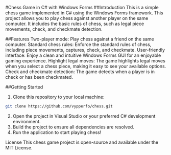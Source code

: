 #Chess Game in C# with Windows Forms
##Introduction
This is a simple chess game implemented in C# using the Windows Forms framework. This project allows you to play chess against another player on the same computer. It includes the basic rules of chess, such as legal piece movements, check, and checkmate detection.



##Features
Two-player mode: Play chess against a friend on the same computer.
Standard chess rules: Enforce the standard rules of chess, including piece movements, captures, check, and checkmate.
User-friendly interface: Enjoy a clean and intuitive Windows Forms GUI for an enjoyable gaming experience.
Highlight legal moves: The game highlights legal moves when you select a chess piece, making it easy to see your available options.
Check and checkmate detection: The game detects when a player is in check or has been checkmated.

##Getting Started
1. Clone this repository to your local machine:
```bash
git clone https://github.com/vypperfo/chess.git
```
2. Open the project in Visual Studio or your preferred C# development environment.
3. Build the project to ensure all dependencies are resolved.
4. Run the application to start playing chess!

License
This chess game project is open-source and available under the MIT License.
